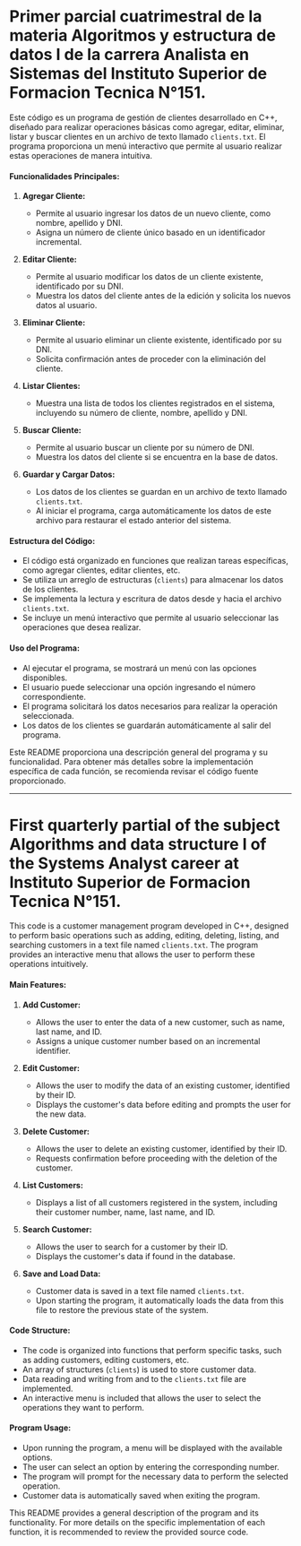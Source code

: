 # Primer parcial cuatrimestral de la materia Algoritmos y estructura de datos I de la carrera Analista en Sistemas del Instituto Superior de Formacion Tecnica N°151.

Este código es un programa de gestión de clientes desarrollado en C++, diseñado para realizar operaciones básicas como agregar, editar, eliminar, listar y buscar clientes en un archivo de texto llamado `clients.txt`. El programa proporciona un menú interactivo que permite al usuario realizar estas operaciones de manera intuitiva.

#### Funcionalidades Principales:

1. **Agregar Cliente:**
   - Permite al usuario ingresar los datos de un nuevo cliente, como nombre, apellido y DNI.
   - Asigna un número de cliente único basado en un identificador incremental.

2. **Editar Cliente:**
   - Permite al usuario modificar los datos de un cliente existente, identificado por su DNI.
   - Muestra los datos del cliente antes de la edición y solicita los nuevos datos al usuario.

3. **Eliminar Cliente:**
   - Permite al usuario eliminar un cliente existente, identificado por su DNI.
   - Solicita confirmación antes de proceder con la eliminación del cliente.

4. **Listar Clientes:**
   - Muestra una lista de todos los clientes registrados en el sistema, incluyendo su número de cliente, nombre, apellido y DNI.

5. **Buscar Cliente:**
   - Permite al usuario buscar un cliente por su número de DNI.
   - Muestra los datos del cliente si se encuentra en la base de datos.

6. **Guardar y Cargar Datos:**
   - Los datos de los clientes se guardan en un archivo de texto llamado `clients.txt`.
   - Al iniciar el programa, carga automáticamente los datos de este archivo para restaurar el estado anterior del sistema.

#### Estructura del Código:

- El código está organizado en funciones que realizan tareas específicas, como agregar clientes, editar clientes, etc.
- Se utiliza un arreglo de estructuras (`clients`) para almacenar los datos de los clientes.
- Se implementa la lectura y escritura de datos desde y hacia el archivo `clients.txt`.
- Se incluye un menú interactivo que permite al usuario seleccionar las operaciones que desea realizar.

#### Uso del Programa:

- Al ejecutar el programa, se mostrará un menú con las opciones disponibles.
- El usuario puede seleccionar una opción ingresando el número correspondiente.
- El programa solicitará los datos necesarios para realizar la operación seleccionada.
- Los datos de los clientes se guardarán automáticamente al salir del programa.

Este README proporciona una descripción general del programa y su funcionalidad. Para obtener más detalles sobre la implementación específica de cada función, se recomienda revisar el código fuente proporcionado.

--------------------------------------------------------------------------------------------------------------------------------------------------------------------------------------------------------------------------------------------------------------------------------------------

# First quarterly partial of the subject Algorithms and data structure I of the Systems Analyst career at Instituto Superior de Formacion Tecnica N°151.

This code is a customer management program developed in C++, designed to perform basic operations such as adding, editing, deleting, listing, and searching customers in a text file named `clients.txt`. The program provides an interactive menu that allows the user to perform these operations intuitively.

#### Main Features:

1. **Add Customer:**
   - Allows the user to enter the data of a new customer, such as name, last name, and ID.
   - Assigns a unique customer number based on an incremental identifier.

2. **Edit Customer:**
   - Allows the user to modify the data of an existing customer, identified by their ID.
   - Displays the customer's data before editing and prompts the user for the new data.

3. **Delete Customer:**
   - Allows the user to delete an existing customer, identified by their ID.
   - Requests confirmation before proceeding with the deletion of the customer.

4. **List Customers:**
   - Displays a list of all customers registered in the system, including their customer number, name, last name, and ID.

5. **Search Customer:**
   - Allows the user to search for a customer by their ID.
   - Displays the customer's data if found in the database.

6. **Save and Load Data:**
   - Customer data is saved in a text file named `clients.txt`.
   - Upon starting the program, it automatically loads the data from this file to restore the previous state of the system.

#### Code Structure:

- The code is organized into functions that perform specific tasks, such as adding customers, editing customers, etc.
- An array of structures (`clients`) is used to store customer data.
- Data reading and writing from and to the `clients.txt` file are implemented.
- An interactive menu is included that allows the user to select the operations they want to perform.

#### Program Usage:

- Upon running the program, a menu will be displayed with the available options.
- The user can select an option by entering the corresponding number.
- The program will prompt for the necessary data to perform the selected operation.
- Customer data is automatically saved when exiting the program.

This README provides a general description of the program and its functionality. For more details on the specific implementation of each function, it is recommended to review the provided source code.
